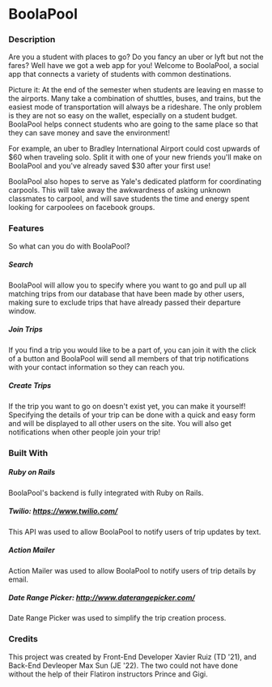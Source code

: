 # BoolaPool

### Description
Are you a student with places to go? Do you fancy an uber or lyft but not the fares? Well have we got a web app for you!
Welcome to BoolaPool, a social app that connects a variety of students with common destinations.

Picture it: At the end of the semester when students are leaving en masse to the airports. Many take a combination of shuttles, buses, and trains, but the easiest mode of transportation will always be a rideshare. The only problem is they are not so easy on the wallet, especially on a student budget. BoolaPool helps connect students who are going to the same place so that they can save money and save the environment! 

For example, an uber to Bradley International Airport could cost upwards of $60 when traveling solo. Split it with one of your new friends you'll make on BoolaPool and you've already saved $30 after your first use!

BoolaPool also hopes to serve as Yale's dedicated platform for coordinating carpools. This will take away the awkwardness of asking unknown classmates to carpool, and will save students the time and energy spent looking for carpoolees on facebook groups.

### Features
So what can you do with BoolaPool?
##### Search
BoolaPool will allow you to specify where you want to go and pull up all matching trips from our database that have been made by other users, making sure to exclude trips that have already passed their departure window.

##### Join Trips
If you find a trip you would like to be a part of, you can join it with the click of a button and BoolaPool will send all members of that trip notifications with your contact information so they can reach you.

##### Create Trips
If the trip you want to go on doesn't exist yet, you can make it yourself! Specifying the details of your trip can be done with a quick and easy form and will be displayed to all other users on the site. You will also get notifications when other people join your trip!

### Built With
##### Ruby on Rails
BoolaPool's backend is fully integrated with Ruby on Rails.

##### Twilio: https://www.twilio.com/
This API was used to allow BoolaPool to notify users of trip updates by text.

##### Action Mailer
Action Mailer was used to allow BoolaPool to notify users of trip details by email.

##### Date Range Picker: http://www.daterangepicker.com/
Date Range Picker was used to simplify the trip creation process.

### Credits
This project was created by Front-End Developer Xavier Ruiz (TD '21), and Back-End Devleoper Max Sun (JE '22). The two could not have done without the help of their Flatiron instructors Prince and Gigi.